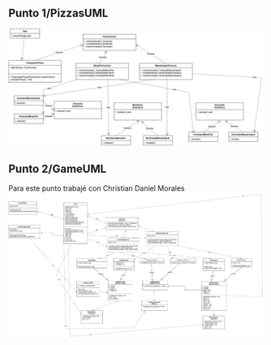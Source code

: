 ## Punto 1/PizzasUML
![UML](PizaUML.drawio.png)

## Punto 2/GameUML
Para este punto trabajé con Christian Daniel Morales
![UML](GameUml.drawio.png)